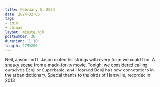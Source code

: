```yaml
---
title: February 5, 2024
date: 2024-02-05
tags:
- 1min
- chiwas
layout: minute.njk
postnumber: 36
duration: '1:10'
length: 2799280
---
```

Neil, Jason and I. Jason muted his strings with every foam we could find. A sneaky scene from a made-for-tv movie.  Tonight we considered calling ourselves Benji or Superbasic, and I learned Benji has new connotations in the urban dictionary.  Special thanks to the birds of Hansville, recorded in 2013.




